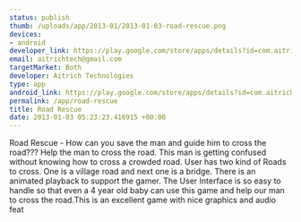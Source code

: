 ```yaml
--- 
status: publish
thumb: /uploads/app/2013-01/2013-01-03-road-rescue.png
devices: 
- android
developer_link: https://play.google.com/store/apps/details?id=com.aitrich.roadrescue&feature=search_result#?t=W251bGwsMSwyLDEsImNvbS5haXRyaWNoLnJvYWRyZXNjdWUiXQ..
email: aitrichtech@gmail.com
targetMarket: Both
developer: Aitrich Technologies
type: app
android_link: https://play.google.com/store/apps/details?id=com.aitrich.roadrescue&feature=search_result#?t=W251bGwsMSwyLDEsImNvbS5haXRyaWNoLnJvYWRyZXNjdWUiXQ..
permalink: /app/road-rescue
title: Road Rescue
date: 2013-01-03 05:23:23.416915 +00:00
---
```


Road Rescue - How can you save the man and guide him to cross the road???
Help the man to cross the road. This man is getting confused without knowing how to cross a crowded road. User has two kind of Roads to cross. One is a village road and next one is a bridge. There is an animated playback to support the gamer.
The User Interface is so easy to handle so that even a 4 year old baby can use this game and help our man to cross the road.This is an excellent game with nice graphics and audio feat
